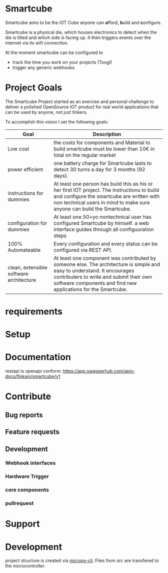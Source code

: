
# Smartcube
Smartcube aims to be the IOT Cube anyone can **a**fford, **b**uild and **c**onfigure.

Smartcube is a physical die, which houses electronics to detect when the die is tilted and which side is facing up. It then triggers events over the internet via its wifi connection.

At the moment smartcube can be configured to
- track the time you work on your projects (Toogl)
- trigger any generic webhooks

# Project Goals
The Smartcube Project started as an exercise and personal challenge to deliver a polished OpenSource IOT product for real world applications that can be used by anyone, not just tinkers.

To accomplish this vision I set the following goals:

| Goal                                    | Description                                                                                                                                                                                                                          |
| --------------------------------------- | ------------------------------------------------------------------------------------------------------------------------------------------------------------------------------------------------------------------------------------ |
| Low cost                                | the costs for components and Material to build smartcube must be lower than 10€ in total on the regular market                                                                                                                       |
| power efficient                         | one battery charge for Smartcube lasts to detect 30 turns a day for 3 months (92 days).                                                                                                                                              |
| instructions for dummies                | At least one person has build this as his or her first IOT project. The Instructions to build and configure the smartcube are written with non technical users in mind to make sure anyone can build the Smartcube.                  |
| configuration for dummies               | At least one 50+yo nontechnical user has configured Smartcube by himself. a web interface guides through all configuuration steps                                                                                                    |
| 100% Automateable                       | Every configuration and every status can be configured via REST API.                                                                                                                                                                 |
| clean, extensible software architecture | At least one component was contributed by someone else. The architecture is simple and easy to understand. It encourages contributers to write and submit their own software components and find new applications for the Smartcube. |




# requirements

# Setup

# Documentation
restapi is openapi conform:
https://app.swaggerhub.com/apis-docs/flokain/smartcube/v1
# Contribute

## Bug reports
## Feature requests

## Development


### Webhook interfaces
### Hardware Trigger
### core components


### pullrequest

# Support
# Development
project structure is created via [micropy-cli](https://github.com/BradenM/micropy-cli). 
Files from src are transfered to the microcontroller.